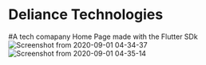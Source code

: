# Deliance Technologies
#A tech comapany Home Page made with the Flutter SDk
![Screenshot from 2020-09-01 04-34-37](https://user-images.githubusercontent.com/56641192/92983674-d262fe80-f49c-11ea-9d76-73f165d130d4.png)
![Screenshot from 2020-09-01 04-35-14](https://user-images.githubusercontent.com/56641192/92983668-d0993b00-f49c-11ea-9a47-748ed69aebef.png)





